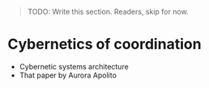 > TODO: Write this section. Readers, skip for now.

# Cybernetics of coordination

- Cybernetic systems architecture
- That paper by Aurora Apolito